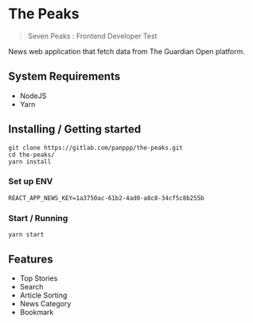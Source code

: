 # The Peaks

> Seven Peaks : Frontend Developer Test

News web application that fetch data from The Guardian Open platform.

## System Requirements

- NodeJS
- Yarn

## Installing / Getting started

```shell
git clone https://gitlab.com/panppp/the-peaks.git
cd the-peaks/
yarn install
```

### Set up ENV

```shell
REACT_APP_NEWS_KEY=1a3750ac-61b2-4ad0-a8c8-34cf5c8b255b
```

### Start / Running

```shell
yarn start
```

## Features

- Top Stories
- Search
- Article Sorting
- News Category
- Bookmark
